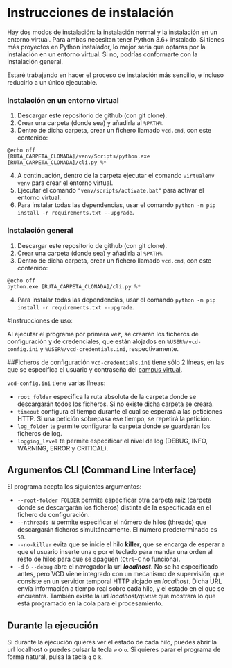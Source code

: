 # Instrucciones de instalación
Hay dos modos de instalación: la instalación normal y la instalación en un entorno virtual. Para ambas necesitan tener Python 3.6+ instalado. Si tienes más proyectos en Python instalador, lo mejor sería que optaras por la instalación en un entorno virtual. Si no, podrías conformarte con la instalación general.

Estaré trabajando en hacer el proceso de instalación más sencillo, e incluso reducirlo a un único ejecutable.

### Instalación en un entorno virtual

1. Descargar este repositorio de github (con git clone).
2. Crear una carpeta (donde sea) y añadirla al `%PATH%`.
3. Dentro de dicha carpeta, crear un fichero llamado `vcd.cmd`, con este contenido:
~~~
@echo off
[RUTA_CARPETA_CLONADA]/venv/Scripts/python.exe [RUTA_CARPETA_CLONADA]/cli.py %*
~~~

4. A continuación, dentro de la carpeta ejecutar el comando `virtualenv venv` para crear el entorno virtual.
5. Ejecutar el comando `"venv/scripts/activate.bat"` para activar el entorno virtual.
6. Para instalar todas las dependencias, usar el comando `python -m pip install -r requirements.txt --upgrade`.


### Instalación general
1. Descargar este repositorio de github (con git clone).
2. Crear una carpeta (donde sea) y añadirla al `%PATH%`.
3. Dentro de dicha carpeta, crear un fichero llamado `vcd.cmd`, con este contenido:
~~~
@echo off
python.exe [RUTA_CARPETA_CLONADA]/cli.py %*
~~~

4. Para instalar todas las dependencias, usar el comando `python -m pip install -r requirements.txt --upgrade`.

#Instrucciones de uso:

Al ejecutar el programa por primera vez, se crearán los ficheros de configuración y de credenciales, que están alojados en `%USER%/vcd-config.ini` y `%USER%/vcd-credentials.ini`, respectivamente.


##Ficheros de configuración
`vcd-credentials.ini` tiene sólo 2 líneas, en las que se especifica el usuario y contraseña del [campus virtual](https://www.campusvirtualuva.es).

`vcd-config.ini` tiene varias líneas:

- `root_folder` especifica la ruta absoluta de la carpeta donde se descargarán todos los ficheros. Si no existe dicha carpeta se creará.
- `timeout` configura el tiempo durante el cual se esperará a las peticiones HTTP. Si una petición sobrepasa ese tiempo, se repetirá la petición.
- `log_folder` te permite configurar la carpeta donde se guardarán los ficheros de log.
- `logging_level` te permite especificar el nivel de log (DEBUG, INFO, WARNING, ERROR y CRITICAL).


## Argumentos CLI (Command Line Interface)

El programa acepta los siguientes argumentos:

* `--root-folder FOLDER` permite especificar otra carpeta raíz (carpeta donde se descargarán los ficheros) distinta de la especificada en el fichero de configuración.
* `--nthreads N` permite especificar el número de hilos (threads) que descargarán ficheros simultáneamente. El número predeterminado es `50`.
* `--no-killer` evita que se inicie el hilo **killer**, que se encarga de esperar a que el usuario inserte una `q` por el teclado para mandar una orden al resto de hilos para que se apaguen (`Ctrl+C` no funciona).
* `-d` ó `--debug` abre el navegador la url ***localhost***. No se ha especificado antes, pero VCD viene integrado con un mecanismo de supervisión, que consiste en un servidor temporal HTTP alojado en *localhost*. Dicha URL envía información a tiempo real sobre cada hilo, y el estado en el que se encuentra. También existe la url *localhost/queue* que mostrará lo que está programado en la cola para el procesamiento.

## Durante la ejecución
Si durante la ejecución quieres ver el estado de cada hilo, puedes abrir la url localhost o puedes pulsar la tecla `w` o `o`. Si quieres parar el programa de forma natural, pulsa la tecla `q` o `k`.